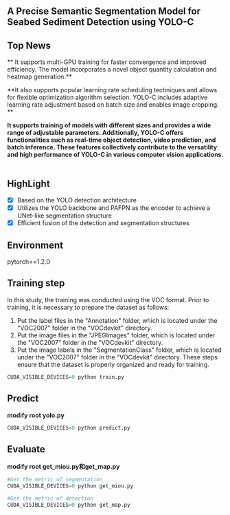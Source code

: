 ## A Precise Semantic Segmentation Model for Seabed Sediment Detection using YOLO-C


## Top News
** It supports multi-GPU training for faster convergence and improved efficiency. The model incorporates a novel object quantity calculation and heatmap generation.**  

**It also supports popular learning rate scheduling techniques and allows for flexible optimization algorithm selection. YOLO-C includes adaptive learning rate adjustment based on batch size and enables image cropping. **  

**It supports training of models with different sizes and provides a wide range of adjustable parameters. Additionally, YOLO-C offers functionalities such as real-time object detection, video prediction, and batch inference. These features collectively contribute to the versatility and high performance of YOLO-C in various computer vision applications.**   

## HighLight
- [x] Based on the YOLO detection architecture
- [x] Utilizes the YOLO backbone and PAFPN as the encoder to achieve a UNet-like segmentation structure
- [x] Efficient fusion of the detection and segmentation structures

## Environment
pytorch==1.2.0


## Training step
In this study, the training was conducted using the VOC format. Prior to training, it is necessary to prepare the dataset as follows:
1. Put the label files in the "Annotation" folder, which is located under the "VOC2007" folder in the "VOCdevkit" directory.
2. Put the image files in the "JPEGImages" folder, which is located under the "VOC2007" folder in the "VOCdevkit" directory.
3. Put the image labels in the "SegmentationClass" folder, which is located under the "VOC2007" folder in the "VOCdevkit" directory.
These steps ensure that the dataset is properly organized and ready for training.
```python
CUDA_VISIBLE_DEVICES=0 python train.py
```

## Predict 
**modify root yolo.py**
```python
CUDA_VISIBLE_DEVICES=0 python predict.py
```

## Evaluate 
**modify root get_miou.py和get_map.py**
```python
#Get the metric of segmentation
CUDA_VISIBLE_DEVICES=0 python get_miou.py 
```

```python
#Get the metric of detection
CUDA_VISIBLE_DEVICES=0 python get_map.py 
```
